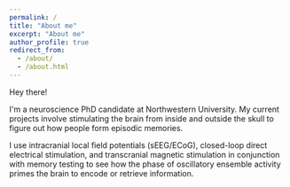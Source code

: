 ```yaml
---
permalink: /
title: "About me"
excerpt: "About me"
author_profile: true
redirect_from: 
  - /about/
  - /about.html
---
```


Hey there!

I'm a neuroscience PhD candidate at Northwestern University. My current projects involve stimulating the brain from inside and outside the skull to figure out how people form episodic memories.

I use intracranial local field potentials (sEEG/ECoG), closed-loop direct electrical stimulation, and transcranial magnetic stimulation in conjunction with memory testing to see how the phase of oscillatory ensemble activity primes the brain to encode or retrieve information.